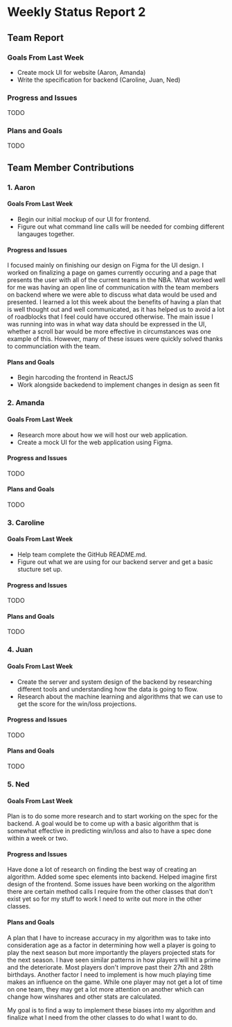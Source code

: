# Weekly Status Report 2

## Team Report
### Goals From Last Week
- Create mock UI for website (Aaron, Amanda)
- Write the specification for backend (Caroline, Juan, Ned)

### Progress and Issues
TODO

### Plans and Goals
TODO

## Team Member Contributions
### 1. Aaron
#### Goals From Last Week
- Begin our initial mockup of our UI for frontend.
- Figure out what command line calls will be needed for combing different langauges together.

#### Progress and Issues
 I focused mainly on finishing our design on Figma for the UI design. I worked on finalizing a page on games currently occuring
 and a page that presents the user with all of the current teams in the NBA. What worked well for me was having an open line of communication with
 the team members on backend where we were able to discuss what data would be used and presented. I learned a lot this week about the benefits of
 having a plan that is well thought out and well communicated, as it has helped us to avoid a lot of roadblocks that I feel could have occured otherwise.
 The main issue I was running into was in what way data should be expressed in the UI, whether a scroll bar would be more effective in circumstances
 was one example of this. However, many of these issues were quickly solved thanks to communciation with the team.

#### Plans and Goals
- Begin harcoding the frontend in ReactJS
- Work alongside backedend to implement changes in design as seen fit

### 2. Amanda
#### Goals From Last Week
- Research more about how we will host our web application.
- Create a mock UI for the web application using Figma.

#### Progress and Issues
TODO

#### Plans and Goals
TODO

### 3. Caroline
#### Goals From Last Week
- Help team complete the GitHub README.md.
- Figure out what we are using for our backend server and get a basic stucture set up.

#### Progress and Issues
TODO

#### Plans and Goals
TODO

### 4. Juan
#### Goals From Last Week
- Create the server and system design of the backend by researching different tools and understanding how the data is going to flow.
- Research about the machine learning and algorithms that we can use to get the score for the win/loss projections.

#### Progress and Issues
TODO

#### Plans and Goals
TODO

### 5. Ned
#### Goals From Last Week
Plan is to do some more research and to start working on the spec for the backend.
A goal would be to come up with a basic algorithm that is somewhat effective in predicting win/loss and also to have a spec done within a week or two.

#### Progress and Issues
Have done a lot of research on finding the best way of creating an algorithm. Added some spec elements into backend. Helped imagine first design of the frontend. Some issues have been working on the algorithm there are certain method calls I require from the other classes that don't exist yet so for my stuff to work I need to write out more in the other classes. 

#### Plans and Goals
A plan that I have to increase accuracy in my algorithm was to take into consideration age as a factor in determining how well a player is going to play the next season but more importantly the players projected stats for the next season. I have seen similar patterns in how players will hit a prime and the deteriorate. Most players don't improve past their 27th and 28th birthdays. Another factor I need to implement is how much playing time makes an influence on the game. While one player may not get a lot of time on one team, they may get a lot more attention on another which can change how winshares and other stats are calculated.

My goal is to find a way to implement these biases into my algorithm and finalize what I need from the other classes to do what I want to do.

